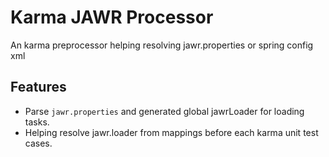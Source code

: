 # Karma JAWR Processor

An karma preprocessor helping resolving jawr.properties or spring config xml


## Features 

- Parse `jawr.properties` and generated global jawrLoader for loading tasks.
- Helping resolve jawr.loader from mappings before each karma unit test cases.


